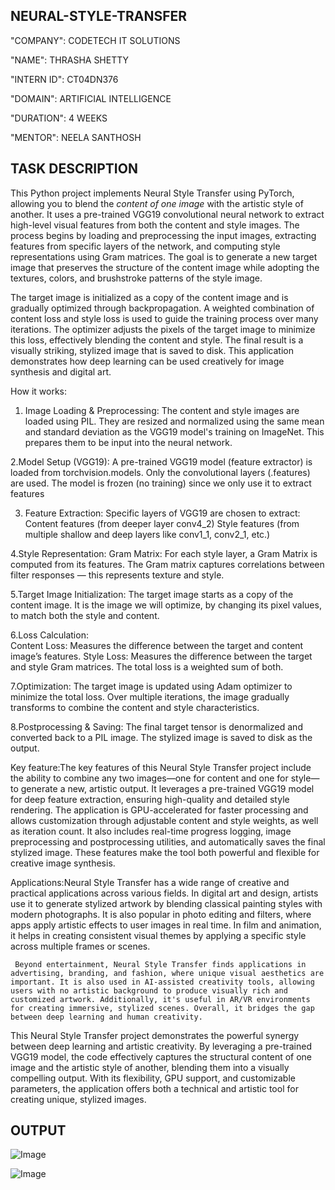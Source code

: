 ## NEURAL-STYLE-TRANSFER

"COMPANY": CODETECH IT SOLUTIONS

"NAME": THRASHA SHETTY

"INTERN ID": CT04DN376

"DOMAIN": ARTIFICIAL INTELLIGENCE

"DURATION": 4 WEEKS

"MENTOR": NEELA SANTHOSH

## TASK DESCRIPTION

This Python project implements Neural Style Transfer using PyTorch, allowing you to blend the *content of one image* with the artistic style of another. It uses a pre-trained VGG19 convolutional neural network to extract high-level visual features from both the content and style images. The process begins by loading and preprocessing the input images, extracting features from specific layers of the network, and computing style representations using Gram matrices. The goal is to generate a new target image that preserves the structure of the content image while adopting the textures, colors, and brushstroke patterns of the style image.

The target image is initialized as a copy of the content image and is gradually optimized through backpropagation. A weighted combination of content loss and style loss is used to guide the training process over many iterations. The optimizer adjusts the pixels of the target image to minimize this loss, effectively blending the content and style. The final result is a visually striking, stylized image that is saved to disk. This application demonstrates how deep learning can be used creatively for image synthesis and digital art.

How it works: 
1. Image Loading & Preprocessing:
     The content and style images are loaded using PIL.
     They are resized and normalized using the same mean and standard deviation as the VGG19 model's training on ImageNet.
     This prepares them to be input into the neural network.

2.Model Setup (VGG19):
     A pre-trained VGG19 model (feature extractor) is loaded from torchvision.models.
     Only the convolutional layers (.features) are used.
     The model is frozen (no training) since we only use it to extract features

3. Feature Extraction:
    Specific layers of VGG19 are chosen to extract:
    Content features (from deeper layer conv4_2)
    Style features (from multiple shallow and deep layers like conv1_1, conv2_1, etc.)
   
4.Style Representation: Gram Matrix:
    For each style layer, a Gram Matrix is computed from its features.
    The Gram matrix captures correlations between filter responses — this represents texture and style.

5.Target Image Initialization:
    The target image starts as a copy of the content image.
    It is the image we will optimize, by changing its pixel values, to match both the style and content.

6.Loss Calculation:  
    Content Loss: Measures the difference between the target and content image’s features.
    Style Loss: Measures the difference between the target and style Gram matrices.
    The total loss is a weighted sum of both.

7.Optimization:
    The target image is updated using Adam optimizer to minimize the total loss.
    Over multiple iterations, the image gradually transforms to combine the content and style characteristics.
  
8.Postprocessing & Saving:
    The final target tensor is denormalized and converted back to a PIL image.
    The stylized image is saved to disk as the output.
    
Key feature:The key features of this Neural Style Transfer project include the ability to combine any two images—one for content and one for style—to generate a new, artistic output. It leverages a pre-trained VGG19 model for deep feature extraction, ensuring high-quality and detailed style rendering. The application is GPU-accelerated for faster processing and allows customization through adjustable content and style weights, as well as iteration count. It also includes real-time progress logging, image preprocessing and postprocessing utilities, and automatically saves the final stylized image. These features make the tool both powerful and flexible for creative image synthesis.

Applications:Neural Style Transfer has a wide range of creative and practical applications across various fields. In digital art and design, artists use it to generate stylized artwork by blending classical painting styles with modern photographs. It is also popular in photo editing and filters, where apps apply artistic effects to user images in real time. In film and animation, it helps in creating consistent visual themes by applying a specific style across multiple frames or scenes.

     Beyond entertainment, Neural Style Transfer finds applications in advertising, branding, and fashion, where unique visual aesthetics are important. It is also used in AI-assisted creativity tools, allowing users with no artistic background to produce visually rich and customized artwork. Additionally, it's useful in AR/VR environments for creating immersive, stylized scenes. Overall, it bridges the gap between deep learning and human creativity.

This Neural Style Transfer project demonstrates the powerful synergy between deep learning and artistic creativity. By leveraging a pre-trained VGG19 model, the code effectively captures the structural content of one image and the artistic style of another, blending them into a visually compelling output. With its flexibility, GPU support, and customizable parameters, the application offers both a technical and artistic tool for creating unique, stylized images.

## OUTPUT

![Image](https://github.com/user-attachments/assets/703300d7-7c99-4f06-af49-c7bff8733139)

![Image](https://github.com/user-attachments/assets/0eca9f59-ca31-4ac9-8f4b-302d6d791ccf)









